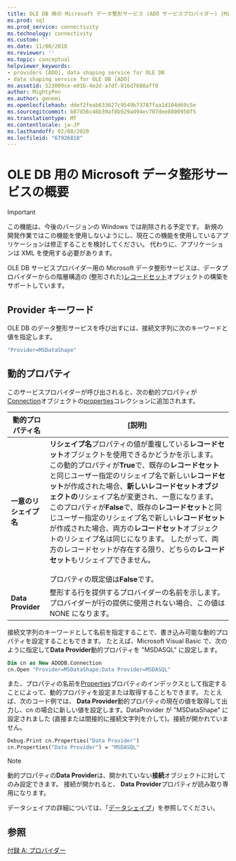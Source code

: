 ```yaml
---
title: OLE DB 用の Microsoft データ整形サービス (ADO サービスプロバイダー) |Microsoft Docs
ms.prod: sql
ms.prod_service: connectivity
ms.technology: connectivity
ms.custom: ''
ms.date: 11/08/2018
ms.reviewer: ''
ms.topic: conceptual
helpviewer_keywords:
- providers [ADO], data shaping service for OLE DB
- data shaping service for OLE DB [ADO]
ms.assetid: 523009ce-e01b-4e2d-a7df-816d7688aff0
author: MightyPen
ms.author: genemi
ms.openlocfilehash: ddef2feab633627c9549b73787faa1d104d69c5e
ms.sourcegitcommit: b87d36c46b39af8b929ad94ec707dee8800950f5
ms.translationtype: MT
ms.contentlocale: ja-JP
ms.lasthandoff: 02/08/2020
ms.locfileid: "67926818"
---
```

# <a name="microsoft-data-shaping-service-for-ole-db-overview"></a>OLE DB 用の Microsoft データ整形サービスの概要
> [!IMPORTANT]
>  この機能は、今後のバージョンの Windows では削除される予定です。 新規の開発作業ではこの機能を使用しないようにし、現在この機能を使用しているアプリケーションは修正することを検討してください。 代わりに、アプリケーションは XML を使用する必要があります。

 OLE DB サービスプロバイダー用の Microsoft データ整形サービスは、データプロバイダーからの階層構造の (整形された)[レコードセット](../../../ado/reference/ado-api/recordset-object-ado.md)オブジェクトの構築をサポートしています。

## <a name="provider-keyword"></a>Provider キーワード
 OLE DB のデータ整形サービスを呼び出すには、接続文字列に次のキーワードと値を指定します。

```vb
"Provider=MSDataShape"
```

## <a name="dynamic-properties"></a>動的プロパティ
 このサービスプロバイダーが呼び出されると、次の動的プロパティが[Connection](../../../ado/reference/ado-api/connection-object-ado.md)オブジェクトの[properties](../../../ado/reference/ado-api/properties-collection-ado.md)コレクションに追加されます。

|動的プロパティ名|[説明]|
|---------------------------|-----------------|
|**一意のリシェイプ名**|**リシェイプ名**プロパティの値が重複している**レコードセット**オブジェクトを使用できるかどうかを示します。 この動的プロパティが**True**で、既存の**レコードセット**と同じユーザー指定のリシェイプ名で新しい**レコードセット**が作成された場合、**新しいレコードセットオブジェクトの**リシェイプ名が変更され、一意になります。 このプロパティが**False**で、既存の**レコードセット**と同じユーザー指定のリシェイプ名で新しい**レコードセット**が作成された場合、両方の**レコードセット**オブジェクトのリシェイプ名は同じになります。 したがって、両方のレコードセットが存在する限り、どちらの**レコードセット**もリシェイプできません。<br /><br /> プロパティの既定値は**False**です。|
|**Data Provider**|整形する行を提供するプロバイダーの名前を示します。 プロバイダーが行の提供に使用されない場合、この値は NONE になります。|

 接続文字列のキーワードとして名前を指定することで、書き込み可能な動的プロパティを設定することもできます。 たとえば、Microsoft Visual Basic で、次のように指定して**Data Provider**動的プロパティを "MSDASQL" に設定します。

```vb
Dim cn as New ADODB.Connection
cn.Open "Provider=MSDataShape;Data Provider=MSDASQL"
```

 また、プロパティの名前を[Properties](../../../ado/reference/ado-api/properties-collection-ado.md)プロパティのインデックスとして指定することによって、動的プロパティを設定または取得することもできます。 たとえば、次のコード例では、 **Data Provider**動的プロパティの現在の値を取得して出力し、cn の場合に新しい値を設定します。DataProvider が "MSDataShape" に設定されました (直接または間接的に接続文字列を介して)。接続が開かれていません。

```vb
Debug.Print cn.Properties("Data Provider")
cn.Properties("Data Provider") = "MSDASQL"
```

> [!NOTE]
>  動的プロパティの**Data Provider**は、開かれていない**接続**オブジェクトに対してのみ設定できます。 接続が開かれると、 **Data Provider**プロパティが読み取り専用になります。

 データシェイプの詳細については、「[データシェイプ](../../../ado/guide/data/data-shaping-overview.md)」を参照してください。

## <a name="see-also"></a>参照
 [付録 A: プロバイダー](../../../ado/guide/appendixes/appendix-a-providers.md)
